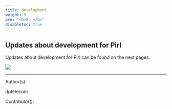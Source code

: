 ```yaml
---
title: development
weight: 9
pre: "<b>8. </b>"
disableToc: true
---
```


## Updates about development for Pirl

Updates about development for Pirl can be found on the next pages.

![](/development/images/Pirl_Energy.gif)













---
Author(s):

dptelecom

Contributor():
